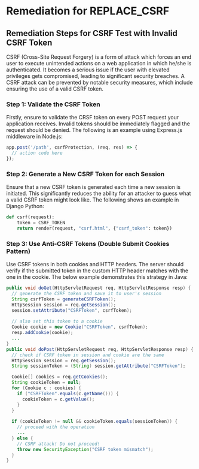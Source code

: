 # Remediation for REPLACE_CSRF

## Remediation Steps for CSRF Test with Invalid CSRF Token

CSRF (Cross-Site Request Forgery) is a form of attack which forces an end user to execute unintended actions on a web application in which he/she is authenticated. It becomes a serious issue if the user with elevated privileges gets compromised, leading to significant security breaches. A CSRF attack can be prevented by notable security measures, which include ensuring the use of a valid CSRF token. 


### Step 1: Validate the CSRF Token

Firstly, ensure to validate the CRSF token on every POST request your application receives. Invalid tokens should be immediately flagged and the request should be denied. The following is an example using Express.js middleware in Node.js:

```javascript
app.post('/path', csrfProtection, (req, res) => {
  // action code here
});
```

### Step 2: Generate a New CSRF Token for each Session

Ensure that a new CSRF token is generated each time a new session is initiated. This significantly reduces the ability for an attacker to guess what a valid CSRF token might look like. The following shows an example in Django Python:

```python
def csrf(request):
    token = CSRF_TOKEN
    return render(request, "csrf.html", {"csrf_token": token})
```

### Step 3: Use Anti-CSRF Tokens (Double Submit Cookies Pattern)

Use CSRF tokens in both cookies and HTTP headers. The server should verify if the submitted token in the custom HTTP header matches with the one in the cookie. The below example demonstrates this strategy in Java:

```java
public void doGet(HttpServletRequest req, HttpServletResponse resp) {
  // generate the CSRF token and save it to user's session
  String csrfToken = generateCSRFToken();
  HttpSession session = req.getSession();
  session.setAttribute("CSRFToken", csrfToken);
  
  // also set this token to a cookie
  Cookie cookie = new Cookie("CSRFToken", csrfToken);
  resp.addCookie(cookie);
  ...
}
public void doPost(HttpServletRequest req, HttpServletResponse resp) {
  // check if CSRF token in session and cookie are the same
  HttpSession session = req.getSession();
  String sessionToken = (String) session.getAttribute("CSRFToken");

  Cookie[] cookies = req.getCookies();
  String cookieToken = null;
  for (Cookie c : cookies) {
    if ("CSRFToken".equals(c.getName())) {
      cookieToken = c.getValue();
    }
  }
  
  if (cookieToken != null && cookieToken.equals(sessionToken)) {
    // proceed with the operation
    ...
  } else {
    // CSRF attack! Do not proceed!
    throw new SecurityException("CSRF token mismatch");
  }
}
```